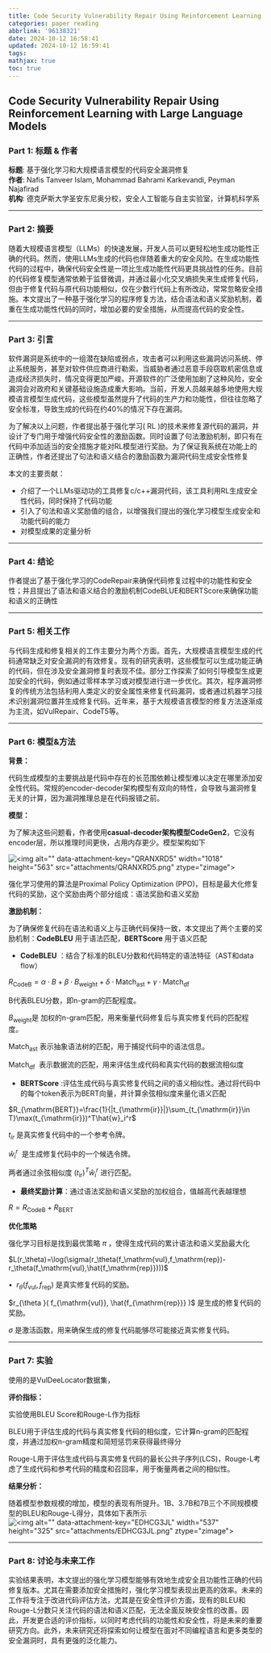 ```yaml
---
title: Code Security Vulnerability Repair Using Reinforcement Learning with Large Language Models
categories: paper reading
abbrlink: '96138321'
date: 2024-10-12 16:58:41
updated: 2024-10-12 16:59:41
tags:
mathjax: true
toc: true
---
```

<meta name="referrer" content="no-referrer"/>

## Code Security Vulnerability Repair Using Reinforcement Learning with Large Language Models

### Part 1: 标题 & 作者

**标题**: 基于强化学习和大规模语言模型的代码安全漏洞修复\
**作者**: Nafis Tanveer Islam, Mohammad Bahrami Karkevandi, Peyman Najafirad\
**机构**: 德克萨斯大学圣安东尼奥分校，安全人工智能与自主实验室，计算机科学系

***

### Part 2: 摘要

随着大规模语言模型（LLMs）的快速发展，开发人员可以更轻松地生成功能性正确的代码。然而，使用LLMs生成的代码也伴随着重大的安全风险。在生成功能性代码的过程中，确保代码安全性是一项比生成功能性代码更具挑战性的任务。目前的代码修复模型通常依赖于监督微调，并通过最小化交叉熵损失来生成修复代码，但由于修复代码与原代码功能相似，仅在少数行代码上有所改动，常常忽略安全措施。本文提出了一种基于强化学习的程序修复方法，结合语法和语义奖励机制，着重在生成功能性代码的同时，增加必要的安全措施，从而提高代码的安全性。

***

### Part 3: 引言

软件漏洞是系统中的一组潜在缺陷或弱点，攻击者可以利用这些漏洞访问系统、停止系统服务，甚至对软件供应商进行勒索。当威胁者通过恶意手段窃取机密信息或造成经济损失时，情况变得更加严峻。开源软件的广泛使用加剧了这种风险，安全漏洞会对政府和关键基础设施造成重大影响。当前，开发人员越来越多地使用大规模语言模型生成代码，这些模型虽然提升了代码的生产力和功能性，但往往忽略了安全标准，导致生成的代码在约40%的情况下存在漏洞。

为了解决以上问题，作者提出基于强化学习( RL )的技术来修复源代码的漏洞，并设计了专门用于增强代码安全性的激励函数。同时设置了句法激励机制，即只有在代码中添加适当的安全措施才能对RL模型进行奖励。为了保证我系统在功能上的正确性，作者还提出了句法和语义结合的激励函数为漏洞代码生成安全性修复

本文的主要贡献：

*   介绍了一个LLMs驱动功的工具修复c/c++漏洞代码，该工具利用RL生成安全性代码，同时保持了代码功能
*   引入了句法和语义奖励值的组合，以增强我们提出的强化学习模型生成安全和功能代码的能力
*   对模型成果的定量分析

***

### Part 4: 结论

作者提出了基于强化学习的CodeRepair来确保代码修复过程中的功能性和安全性；并且提出了语法和语义结合的激励机制CodeBLUE和BERTScore来确保功能和语义的正确性

***

### Part 5: 相关工作

与代码生成和修复相关的工作主要分为两个方面。首先，大规模语言模型生成的代码通常缺乏对安全漏洞的有效修复。现有的研究表明，这些模型可以生成功能正确的代码，但在涉及安全漏洞修复时表现不佳。部分工作探索了如何引导模型生成更加安全的代码，例如通过零样本学习或对模型进行进一步优化。其次，程序漏洞修复的传统方法包括利用人类定义的安全属性来修复代码漏洞，或者通过机器学习技术识别漏洞位置并生成修复代码。近年来，基于大规模语言模型的修复方法逐渐成为主流，如VulRepair、CodeT5等。

***

### Part 6: 模型&方法

**背景：**

代码生成模型的主要挑战是代码中存在的长范围依赖让模型难以决定在哪里添加安全性代码。常规的encoder-decoder架构模型有双向的特性，会导致与漏洞修复无关的计算，因为漏洞推理总是在代码报错之前。

**模型：**

为了解决这些问题看，作者使用**casual-decoder架构模型CodeGen2**，它没有encoder层，所以推理时间更快，占用内存更少。模型架构如下

![\<img alt="" data-attachment-key="QRANXRD5" width="1018" height="563" src="attachments/QRANXRD5.png" ztype="zimage">](https://img-blog.csdnimg.cn/direct/1765c055e0e94a9c8996bd159862df44.png)

强化学习使用的算法是Proximal Policy Optimization (PPO)，目标是最大化修复代码的奖励，这个奖励由两个部分组成：语法奖励和语义奖励

**激励机制：**

为了确保修复代码在语法和语义上与正确代码保持一致，本文提出了两个主要的奖励机制：**CodeBLEU** 用于语法匹配，**BERTScore** 用于语义匹配

*   **CodeBLEU** ：结合了标准的BLEU分数和代码特定的语法特征（AST和data flow）

$R_{\text{CodeB}}=\alpha\cdot B+\beta\cdot B_{\text{weight}}+\delta\cdot\text{Match}_{\text{ast}}+\gamma\cdot\text{Match}_{\text{df}}$

B代表BLEU分数，即n-gram的匹配程度。

$B_{\text{weight}}$是 加权的n-gram匹配，用来衡量代码修复后与真实修复代码的匹配程度。

$\text{Match}_{\text{ast}}$ 表示抽象语法树的匹配，用于捕捉代码中的语法信息。

$\text{Match}_{\text{df}}$  表示数据流的匹配，用来评估生成代码和真实代码的数据流相似度

*   **BERTScore** :评估生成代码与真实修复代码之间的语义相似性。通过将代码中的每个token表示为BERT向量，并计算余弦相似度来量化语义匹配

$R_{\mathrm{BERT}}=\frac{1}{|t_{\mathrm{ir}}|}\sum_{t_{\mathrm{ir}}\in T}\max(t_{\mathrm{ir}})^T\hat{w}_i^r$

$t_{ir}$ 是真实修复代码中的一个参考令牌。

$\hat{w}_{i}^{r}$  是生成修复代码中的一个候选令牌。

两者通过余弦相似度 $(t_{\mathrm{ir}})^T\hat{w}_i^r$ 进行匹配。

*   **最终奖励计算**：通过语法奖励和语义奖励的加权组合，值越高代表越理想

$R=R_{\text{CodeB}}+R_{\text{BERT}}$

**优化策略**

强化学习目标是找到最优策略 $\pi$ ，使得生成代码的累计语法和语义奖励最大化

$L(r_\theta)=\log(\sigma(r_\theta(f_\mathrm{vul},f_\mathrm{rep})-r_\theta(f_\mathrm{vul},\hat{f_\mathrm{rep}})))$

$\bullet$  $r_\theta ( f_\mathrm{vul}, f_\mathrm{rep})$ 是真实修复代码的奖励。

$r_{\theta }( f_{\mathrm{vul}}, \hat{f_{\mathrm{rep}}} )$ 是生成的修复代码的奖励。

$\sigma$ 是激活函数，用来确保生成的修复代码能够尽可能接近真实修复代码。

***

### Part 7: 实验

使用的是VulDeeLocator数据集，

**评价指标：**

实验使用BLEU Score和Rouge-L作为指标

BLEU用于评估生成的代码与真实修复代码的相似度，它计算n-gram的匹配程度，并通过加权n-gram精度和简短惩罚来获得最终得分

Rouge-L用于评估生成代码与真实修复代码的最长公共子序列(LCS)，Rouge-L考虑了生成代码和参考代码的精度和召回率，用于衡量两者之间的相似性。

**结果分析：**

随着模型参数规模的增加，模型的表现有所提升。1B、3.7B和7B三个不同规模模型的BLEU和Rouge-L得分，具体如下表所示![\<img alt="" data-attachment-key="EDHCG3JL" width="537" height="325" src="attachments/EDHCG3JL.png" ztype="zimage">](https://img-blog.csdnimg.cn/direct/edaa4976ac254ad2862c6a152ce648c2.png)

***

### Part 8: 讨论与未来工作

实验结果表明，本文提出的强化学习模型能够有效地生成安全且功能性正确的代码修复版本。尤其在需要添加安全措施时，强化学习模型表现出更高的效率。未来的工作将专注于改进代码评估方法，尤其是在安全性评价方面，现有的BLEU和Rouge-L分数只关注代码的语法和语义匹配，无法全面反映安全性的改善。因此，开发更合适的评价指标，以同时考虑代码的功能性和安全性，将是未来的重要研究方向。此外，未来研究还将探索如何让模型在面对不同编程语言和更多类型的安全漏洞时，具有更强的泛化能力。